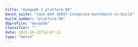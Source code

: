 ```yaml
---
title: "mongodb 2 platform-90"
bench_suite: "task-NXP-30997-integrate-benchmark-in-build"
build_number: "platform-90"
dbprofile: "mongodb"
classifier: ""
date: 2022-10-11T14:47:11
type: "bench"
---
```

